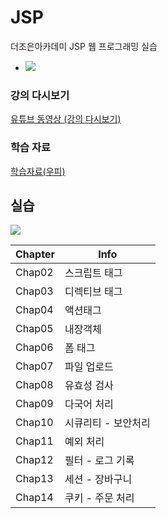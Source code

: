 # JSP
더조은아카데미 JSP 웹 프로그래밍 실습
<br>
- <img src="https://img.shields.io/badge/JSP-007396?style=flat&logo=Java&logoColor=white">

### 강의 다시보기
<a href="https://www.youtube.com/playlist?list=PL4C2AmBC9jOZxm8Bi7NrJS-kP_8vZzRJt" target="_blank">유튜브 동영상 (강의 다시보기)</a>

### 학습 자료
<a href="https://wwwaloha.oopy.io/dcf77d7d-ab00-4620-9fc3-81117af6d25f" target="_blank">학습자료(우피)</a>

## 실습
<img src="https://img.shields.io/badge/JSP-007396?style=flat&logo=Java&logoColor=white">

| Chapter | Info |
| ------ | ------ |
| Chap02 | 스크립트 태그 |
| Chap03 | 디렉티브 태그 |
| Chap04 | 액션태그 |
| Chap05 | 내장객체 |
| Chap06 | 폼 태그 |
| Chap07 | 파일 업로드 |
| Chap08 | 유효성 검사 |
| Chap09 | 다국어 처리 |
| Chap10 | 시큐리티 - 보안처리 |
| Chap11 | 예외 처리 |
| Chap12 | 필터 - 로그 기록 |
| Chap13 | 세션 - 장바구니 |
| Chap14 | 쿠키 - 주문 처리 |

